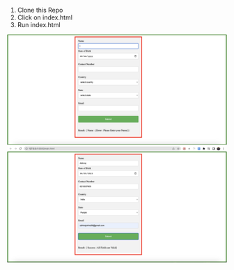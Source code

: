 1. Clone this Repo
2. Click on index.html
3. Run index.html

![Error](./utils/Error1.png)
![FinalOutput](./utils/FinalOutput.png)
